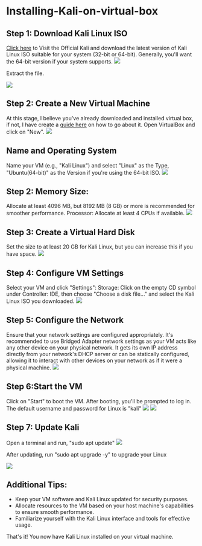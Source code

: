 # Installing-Kali-on-virtual-box
<h2>Step 1: Download Kali Linux ISO</h2>
<a href="https://www.kali.org/get-kali/#kali-virtual-machines">Click here</a> to Visit the Official Kali and download the latest version of Kali Linux ISO suitable for your system (32-bit or 64-bit). Generally, you'll want the 64-bit version if your system supports.

<img src="https://github.com/Corporate101/Installing-Kali-on-virtual-box/blob/main/Folders/Download%20Kali.png">

Extract the file.

<img src="https://github.com/Corporate101/Setting-up-a-Virtual-home-Lab/blob/main/Folder/Extract%20file.jpg">
<h2>Step 2: Create a New Virtual Machine</h2>
At this stage, I believe you've already downloaded and installed virtual box, if not, I have create a <a href="https://github.com/Corporate101/Setting-up-a-Virtual-home-Lab/blob/main/Creating%20Windows%20Virtual%20machine.md">guide here</a> on how to go about it.
Open VirtualBox and click on "New".

<img src="https://github.com/Corporate101/Setting-up-a-Virtual-home-Lab/blob/main/Folder/New.jpg">

<h2>Name and Operating System</h2> Name your VM (e.g., "Kali Linux") and select "Linux" as the Type, "Ubuntu(64-bit)" as the Version if you're using the 64-bit ISO.

<img src="https://github.com/Corporate101/Installing-Kali-on-virtual-box/blob/main/Folders/Name%20your%20OS.png">

<h2>Step 2: Memory Size:</h2> Allocate at least 4096 MB, but 8192 MB (8 GB) or more is recommended for smoother performance.
Processor: Allocate at least 4 CPUs if available.

<img src="https://github.com/Corporate101/Installing-Kali-on-virtual-box/blob/main/Folders/Base%20mem%20and%20Proccessor.png">

<h2>Step 3: Create a Virtual Hard Disk</h2>
Set the size to at least 20 GB for Kali Linux, but you can increase this if you have space.

<img src="https://github.com/Corporate101/Installing-Kali-on-virtual-box/blob/main/Folders/Create%20HDD.png">

<H2>Step 4: Configure VM Settings</H2>
Select your VM and click "Settings":
Storage: Click on the empty CD symbol under Controller: IDE, then choose "Choose a disk file..." and select the Kali Linux ISO you downloaded.

<img src="https://github.com/Corporate101/Setting-up-a-Virtual-home-Lab/blob/main/Folder/Attach-an-ISO.jpg">

<h2>Step 5: Configure the Network</h2>
Ensure that your network settings are configured appropriately. It's recommended to use Bridged Adapter network settings as your VM acts like any other device on your physical network. It gets its own IP address directly from your network's DHCP server or can be statically configured, allowing it to interact with other devices on your network as if it were a physical machine. 

<img src="https://github.com/Corporate101/Installing-Kali-on-virtual-box/blob/main/Folders/Linux%20Network.png">

<h2>Step 6:Start the VM</h2>
Click on "Start" to boot the VM. After booting, you'll be prompted to log in. The default username and password for Linux is "kali"

<img src="https://github.com/Corporate101/Installing-Kali-on-virtual-box/blob/main/Folders/Click%20on%20start.png">
<img src="https://github.com/Corporate101/Installing-Kali-on-virtual-box/blob/main/Folders/Start%20your%20Linux%20VM.png">

<H2>Step 7: Update Kali</H2>
Open a terminal and run, "sudo apt update"

<img src="https://github.com/Corporate101/Installing-Kali-on-virtual-box/blob/main/Folders/Open%20The%20terminal.png">

 After updating, run "sudo apt upgrade -y" to upgrade your Linux

<img src="https://github.com/Corporate101/Installing-Kali-on-virtual-box/blob/main/Folders/Upgrade%20your%20VM.png">

<h2>Additional Tips:</h2>
<ul>
<li>Keep your VM software and Kali Linux updated for security purposes.</li>
<li>Allocate resources to the VM based on your host machine's capabilities to ensure smooth performance.</li>
<li>Familiarize yourself with the Kali Linux interface and tools for effective usage.</li>
</ul>
That's it! You now have Kali Linux installed on your virtual machine.
